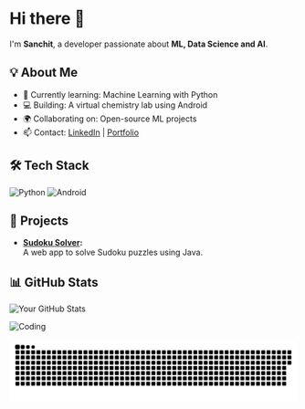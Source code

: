 # Hi there 👋
I'm **Sanchit**, a developer passionate about **ML, Data Science and AI**.

## 💡 About Me
- 🌟 Currently learning: Machine Learning with Python
- 💻 Building: A virtual chemistry lab using Android
- 🌍 Collaborating on: Open-source ML projects
- 📫 Contact: [LinkedIn](https://linkedin.com/in/sanchit-dhir) | [Portfolio](https://sanchit-dhir.com)

## 🛠️ Tech Stack
![Python](https://img.shields.io/badge/Python-%2314354C.svg?style=flat&logo=python&logoColor=white)
![Android](https://img.shields.io/badge/Android-%3DDC84.svg?style=flat&logo=android&logoColor=white)

## 🌟 Projects
- **[Sudoku Solver](https://github.com/sanchit-dhir/sudoku-solver):**  
  A web app to solve Sudoku puzzles using Java.

## 📊 GitHub Stats
![Your GitHub Stats](https://github-readme-stats.vercel.app/api?username=sanchit-dhir&show_icons=true&theme=radical)

![Coding](https://media.giphy.com/media/qgQUggAC3Pfv687qPC/giphy.gif)

![snake gif](https://github.com/sanchit-dhir/sanchit-dhir/blob/output/github-snake-dark.svg)
